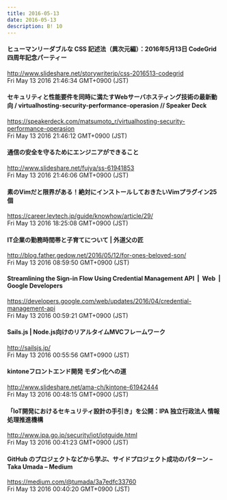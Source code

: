 ```yaml
---
title: 2016-05-13
date: 2016-05-13
description: B! 10
---
```


#### ヒューマンリーダブルな CSS 記述法（異次元編）：2016年5月13日 CodeGrid 四周年記念パーティー
http://www.slideshare.net/storywriterjp/css-2016513-codegrid<br>
Fri May 13 2016 21:46:34 GMT+0900 (JST)<br>


#### セキュリティと性能要件を同時に満たすWebサーバホスティング技術の最新動向 / virtualhosting-security-performance-operasion // Speaker Deck
https://speakerdeck.com/matsumoto_r/virtualhosting-security-performance-operasion<br>
Fri May 13 2016 21:46:12 GMT+0900 (JST)<br>


#### 通信の安全を守るためにエンジニアができること
http://www.slideshare.net/fujya/ss-61941853<br>
Fri May 13 2016 21:46:06 GMT+0900 (JST)<br>


#### 素のVimだと限界がある！絶対にインストールしておきたいVimプラグイン25個
https://career.levtech.jp/guide/knowhow/article/29/<br>
Fri May 13 2016 18:25:08 GMT+0900 (JST)<br>


#### IT企業の勤務時間帯と子育てについて | 外道父の匠
http://blog.father.gedow.net/2016/05/12/for-ones-beloved-son/<br>
Fri May 13 2016 08:59:50 GMT+0900 (JST)<br>


#### Streamlining the Sign-in Flow Using Credential Management API  |  Web       |  Google Developers
https://developers.google.com/web/updates/2016/04/credential-management-api<br>
Fri May 13 2016 00:59:21 GMT+0900 (JST)<br>


#### Sails.js | Node.js向けのリアルタイムMVCフレームワーク
http://sailsjs.jp/<br>
Fri May 13 2016 00:55:56 GMT+0900 (JST)<br>


#### kintoneフロントエンド開発 モダン化への道
http://www.slideshare.net/ama-ch/kintone-61942444<br>
Fri May 13 2016 00:48:15 GMT+0900 (JST)<br>


#### 「IoT開発におけるセキュリティ設計の手引き」を公開：IPA 独立行政法人 情報処理推進機構
http://www.ipa.go.jp/security/iot/iotguide.html<br>
Fri May 13 2016 00:41:23 GMT+0900 (JST)<br>


#### GitHub のプロジェクトなどから学ぶ、サイドプロジェクト成功のパターン – Taka Umada – Medium
https://medium.com/@tumada/3a7edfc33760<br>
Fri May 13 2016 00:40:20 GMT+0900 (JST)<br>


